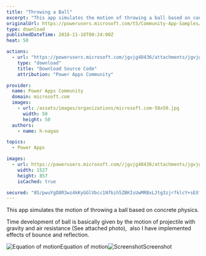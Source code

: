 ```yaml
---
title: "Throwing a Ball"
excerpt: "This app simulates the motion of throwing a ball based on concrete physics. Time development of ball is basically given by the motion of projectile"
originalUrl: https://powerusers.microsoft.com/t5/Community-App-Samples/Throwing-a-Ball/td-p/180730
type: download
publishedDateTime: 2018-11-16T00:24:00Z
heat: 50

actions:
  - url: "https://powerusers.microsoft.com/jgvjg48436/attachments/jgvjg48436/AppFeedbackGallery/39/1/ShootingBall.msapp"
    type: "download"
    title: "Download Source Code"
    attribution: "Power Apps Community"

provider:
  name: Power Apps Community
  domain: microsoft.com
  images:
    - url: /assets/images/organizations/microsoft.com-50x50.jpg
      width: 50
      height: 50
  authors:
    - name: h-nagao

topics:
  - Power Apps

images:
  - url: https://powerusers.microsoft.com//jgvjg48436/attachments/jgvjg48436/AppFeedbackGallery/39/2/screenshot.png
    width: 1527
    height: 857
    isCached: true

secured: "85/pwuYgD8R3wz4kKyGGlVbcc1Nfbih5ZBKIsUwMRBxLJtg3zjrfklcY+sEXfIj//HBEVicGCegyCOONYZgCsfGsZyeXtE+o5pwdwZU/nWc19tz81rXB/I/uiRRRa4dVjn+6OXbtOWxniXsyDinMf6XdbmVQWKd2NePA/zCP2EskC5+7RWnHtVaQX/WUbR0m5n+YWfziQRqFmG0ni9YkdmFJfBSUesCf3TzaxAIwlPHPdeI0GDfOfMO0k18fNf+WUVcSLq2okj6jpAFxc/kohIS03cXaMD8RUXLdzZPfGnLuLU8w/22bQAWcIFypIGhU5q6nM/NZLKi3ApGu4UcwEpta5a8uQxWB9BR5X4yz1Rii5oATEyuOyhh84WknFeqfiHB53cnZIfyEbBOHjzCH00E3MpH+zffr7GhsP1Kfk6ysoK6hX9Yce8W/cHcd0fLl;S3iwDrZUKMiWAy79+MmZfw=="
---
```

<p>This app simulates the motion of throwing a ball based on concrete physics.</p><p>Time development of ball is basically given by the motion of projectile with gravity and air resistance (See attached photo),&nbsp; also I have implemented effects of bounce and reflection.</p><p><span class="lia-inline-image-display-wrapper lia-image-align-inline" image-alt="Equation of motion" style="width: 400px;"><img src="https://powerusers.microsoft.com/t5/image/serverpage/image-id/42232i47FAFEFEE30A2CED/image-size/medium?v=1.0&amp;px=400" title="68747470733a2f2f71696974612d696d6167652d73746f72652e73332e616d617a6f6e6177732e636f6d2f302f3230323737392f32653136323762612d313735342d356365662d386331642d6534303136353066633364392e706e67.png" alt="Equation of motion" li-image-url="https://powerusers.microsoft.com/t5/image/serverpage/image-id/42232i47FAFEFEE30A2CED?v=1.0" li-image-display-id="'42232i47FAFEFEE30A2CED'" li-message-uid="'180730'" li-messages-message-image="true" li-bindable="" class="lia-media-image" tabindex="0" li-bypass-lightbox-when-linked="true" li-use-hover-links="false"><span class="lia-inline-image-caption" onclick="event.preventDefault();">Equation of motion</span></span><span class="lia-inline-image-display-wrapper lia-image-align-inline" image-alt="Screenshot" style="width: 400px;"><img src="https://powerusers.microsoft.com/t5/image/serverpage/image-id/42233i9F0DB046F7DF6866/image-size/medium?v=1.0&amp;px=400" title="screenshot.png" alt="Screenshot" li-image-url="https://powerusers.microsoft.com/t5/image/serverpage/image-id/42233i9F0DB046F7DF6866?v=1.0" li-image-display-id="'42233i9F0DB046F7DF6866'" li-message-uid="'180730'" li-messages-message-image="true" li-bindable="" class="lia-media-image" tabindex="0" li-bypass-lightbox-when-linked="true" li-use-hover-links="false"><span class="lia-inline-image-caption" onclick="event.preventDefault();">Screenshot</span></span></p>

